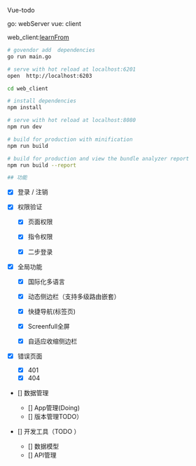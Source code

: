 Vue-todo

go: webServer
vue: client

web_client:[learnFrom](https://github.com/PanJiaChen/vue-element-admin/blob/master/README.zh-CN.md)

``` bash
# govendor add  dependencies
go run main.go

# serve with hot reload at localhost:6201
open  http://localhost:6203 

cd web_client

# install dependencies
npm install

# serve with hot reload at localhost:8080
npm run dev

# build for production with minification
npm run build

# build for production and view the bundle analyzer report
npm run build --report

## 功能

```

 
- [x] 登录 / 注销

- [x] 权限验证
  - [x] 页面权限  
  - [x] 指令权限 
  - [x] 二步登录 


- [x] 全局功能
  - [x] 国际化多语言
  - [x] 动态侧边栏（支持多级路由嵌套）
  - [x] 快捷导航(标签页)
  - [x] Screenfull全屏
  - [x] 自适应收缩侧边栏


- [x] 错误页面 
  - [x] 401 
  - [x] 404 

- [] 数据管理 
  - [] App管理(Doing)  
  - [] 版本管理TODO） 

- [] 开发工具（TODO ）
  - [] 数据模型 
  - [] API管理 